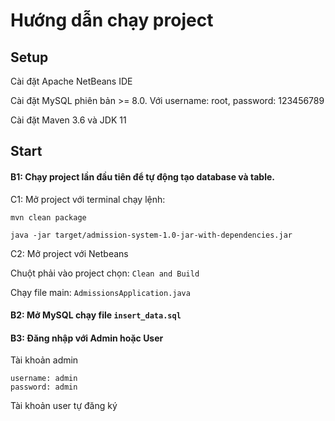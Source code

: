 # Hướng dẫn chạy project
## Setup
Cài đặt Apache NetBeans IDE

Cài đặt MySQL phiên bản >= 8.0. Với username: root, password: 123456789

Cài đặt Maven 3.6 và JDK 11

## Start
#### B1: Chạy project lần đầu tiên để tự động tạo database và table.

C1: Mở project với terminal chạy lệnh:
```
mvn clean package

java -jar target/admission-system-1.0-jar-with-dependencies.jar
```

C2: Mở project với Netbeans

Chuột phải vào project chọn:
```Clean and Build``` 

Chạy file main:
```AdmissionsApplication.java```

#### B2: Mở MySQL chạy file ```insert_data.sql```

#### B3: Đăng nhập với Admin hoặc User
Tài khoản admin
```
username: admin
password: admin
```
Tài khoản user tự đăng ký
